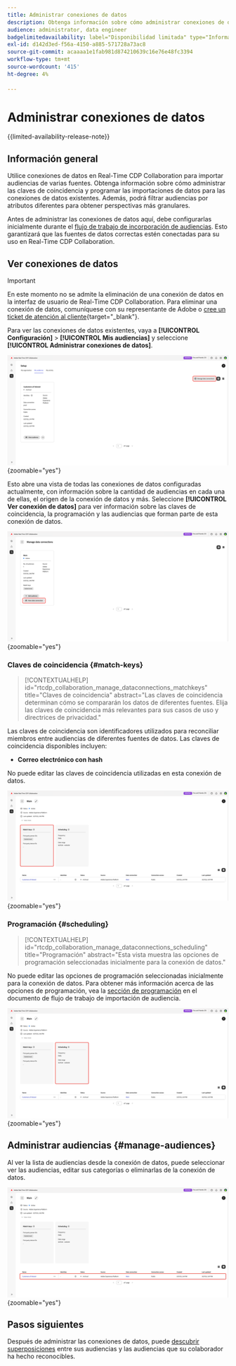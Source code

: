 ```yaml
---
title: Administrar conexiones de datos
description: Obtenga información sobre cómo administrar conexiones de datos, incluidas claves de coincidencia, programación, casos de uso y filtrado de audiencias en Real-Time CDP Collaboration
audience: administrator, data engineer
badgelimitedavailability: label="Disponibilidad limitada" type="Informative" url="https://helpx.adobe.com/es/legal/product-descriptions/real-time-customer-data-platform-collaboration.html newtab=true"
exl-id: d142d3ed-f56a-4150-a885-571728a73ac8
source-git-commit: acaaaa1e1fab981d874210639c16e76e48fc3394
workflow-type: tm+mt
source-wordcount: '415'
ht-degree: 4%

---
```


# Administrar conexiones de datos

{{limited-availability-release-note}}

## Información general

Utilice conexiones de datos en Real-Time CDP Collaboration para importar audiencias de varias fuentes. Obtenga información sobre cómo administrar las claves de coincidencia y programar las importaciones de datos para las conexiones de datos existentes. Además, podrá filtrar audiencias por atributos diferentes para obtener perspectivas más granulares.

Antes de administrar las conexiones de datos aquí, debe configurarlas inicialmente durante el [flujo de trabajo de incorporación de audiencias](./onboard-audiences.md). Esto garantizará que las fuentes de datos correctas estén conectadas para su uso en Real-Time CDP Collaboration.

## Ver conexiones de datos

>[!IMPORTANT]
>
>En este momento no se admite la eliminación de una conexión de datos en la interfaz de usuario de Real-Time CDP Collaboration. Para eliminar una conexión de datos, comuníquese con su representante de Adobe o [cree un ticket de atención al cliente](https://experienceleague.adobe.com/home?lang=es&amp;support-tab=open-ticket#support){target="_blank"}.

Para ver las conexiones de datos existentes, vaya a **[!UICONTROL Configuración]** > **[!UICONTROL Mis audiencias]** y seleccione **[!UICONTROL Administrar conexiones de datos]**.

![Espacio de trabajo de instalación con Administrar conexiones de datos resaltadas.](/help/assets/setup/manage-data-connection/manage-data-connection-highlighted.png){zoomable="yes"}

Esto abre una vista de todas las conexiones de datos configuradas actualmente, con información sobre la cantidad de audiencias en cada una de ellas, el origen de la conexión de datos y más. Seleccione **[!UICONTROL Ver conexión de datos]** para ver información sobre las claves de coincidencia, la programación y las audiencias que forman parte de esta conexión de datos.

![Administrar área de trabajo de conexiones de datos con conexiones Ver conexiones de datos resaltadas. ](/help/assets/setup/manage-data-connection/view-data-connection-highlighted.png){zoomable="yes"}

### Claves de coincidencia {#match-keys}

>[!CONTEXTUALHELP]
>id="rtcdp_collaboration_manage_dataconnections_matchkeys"
>title="Claves de coincidencia"
>abstract="Las claves de coincidencia determinan cómo se compararán los datos de diferentes fuentes. Elija las claves de coincidencia más relevantes para sus casos de uso y directrices de privacidad."

Las claves de coincidencia son identificadores utilizados para reconciliar miembros entre audiencias de diferentes fuentes de datos. Las claves de coincidencia disponibles incluyen:

- **Correo electrónico con hash**

No puede editar las claves de coincidencia utilizadas en esta conexión de datos.

![Espacio de trabajo de conexiones de datos con la sección Claves de coincidencia resaltada.](/help/assets/setup/manage-data-connection/view-data-connection-match-keys.png){zoomable="yes"}

### Programación {#scheduling}

>[!CONTEXTUALHELP]
>id="rtcdp_collaboration_manage_dataconnections_scheduling"
>title="Programación"
>abstract="Esta vista muestra las opciones de programación seleccionadas inicialmente para la conexión de datos."

No puede editar las opciones de programación seleccionadas inicialmente para la conexión de datos. Para obtener más información acerca de las opciones de programación, vea la [sección de programación](/help/guide/setup/onboard-audiences.md#schedule) en el documento de flujo de trabajo de importación de audiencia.

![Área de trabajo de conexiones de datos con la sección Programación resaltada.](/help/assets/setup/manage-data-connection/view-data-connection-scheduling.png){zoomable="yes"}

## Administrar audiencias {#manage-audiences}

Al ver la lista de audiencias desde la conexión de datos, puede seleccionar ver las audiencias, editar sus categorías o eliminarlas de la conexión de datos.

![Espacio de trabajo de conexiones de datos con las audiencias resaltadas.](/help/assets/setup/manage-data-connection/view-data-connection-manage-audiences.png){zoomable="yes"}

## Pasos siguientes

Después de administrar las conexiones de datos, puede [descubrir superposiciones](/help/guide/collaborate/discover.md) entre sus audiencias y las audiencias que su colaborador ha hecho reconocibles.
